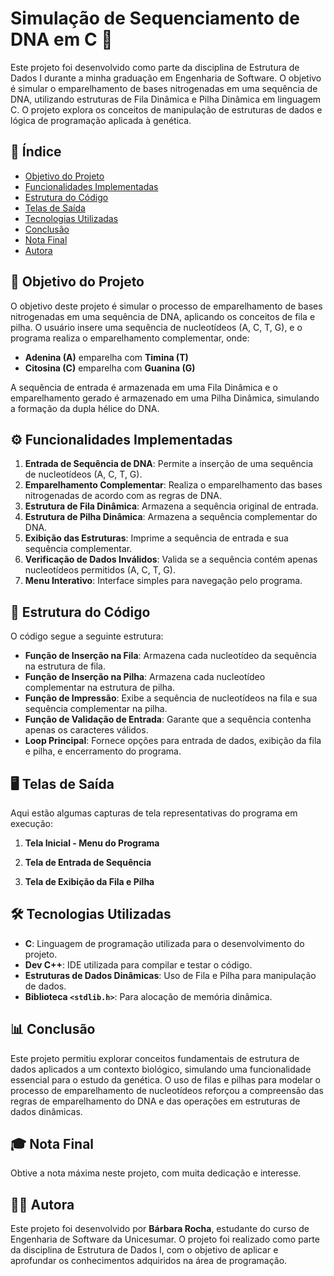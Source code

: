# Simulação de Sequenciamento de DNA em C 🧬

Este projeto foi desenvolvido como parte da disciplina de Estrutura de Dados I durante a minha graduação em Engenharia de Software. O objetivo é simular o emparelhamento de bases nitrogenadas em uma sequência de DNA, utilizando estruturas de Fila Dinâmica e Pilha Dinâmica em linguagem C. O projeto explora os conceitos de manipulação de estruturas de dados e lógica de programação aplicada à genética.

## 📑 Índice

- [Objetivo do Projeto](#objetivo-do-projeto)
- [Funcionalidades Implementadas](#funcionalidades-implementadas)
- [Estrutura do Código](#estrutura-do-código)
- [Telas de Saída](#telas-de-saída)
- [Tecnologias Utilizadas](#tecnologias-utilizadas)
- [Conclusão](#conclusão)
- [Nota Final](#nota-final)
- [Autora](#autora)

## <a name="objetivo-do-projeto"></a> 🎯 Objetivo do Projeto

O objetivo deste projeto é simular o processo de emparelhamento de bases nitrogenadas em uma sequência de DNA, aplicando os conceitos de fila e pilha. O usuário insere uma sequência de nucleotídeos (A, C, T, G), e o programa realiza o emparelhamento complementar, onde:

- **Adenina (A)** emparelha com **Timina (T)**
- **Citosina (C)** emparelha com **Guanina (G)**

A sequência de entrada é armazenada em uma Fila Dinâmica e o emparelhamento gerado é armazenado em uma Pilha Dinâmica, simulando a formação da dupla hélice do DNA.

## <a name="funcionalidades-implementadas"></a> ⚙️ Funcionalidades Implementadas

1. **Entrada de Sequência de DNA**: Permite a inserção de uma sequência de nucleotídeos (A, C, T, G).
2. **Emparelhamento Complementar**: Realiza o emparelhamento das bases nitrogenadas de acordo com as regras de DNA.
3. **Estrutura de Fila Dinâmica**: Armazena a sequência original de entrada.
4. **Estrutura de Pilha Dinâmica**: Armazena a sequência complementar do DNA.
5. **Exibição das Estruturas**: Imprime a sequência de entrada e sua sequência complementar.
6. **Verificação de Dados Inválidos**: Valida se a sequência contém apenas nucleotídeos permitidos (A, C, T, G).
7. **Menu Interativo**: Interface simples para navegação pelo programa.

## <a name="estrutura-do-código"></a> 🧬 Estrutura do Código

O código segue a seguinte estrutura:

- **Função de Inserção na Fila**: Armazena cada nucleotídeo da sequência na estrutura de fila.
- **Função de Inserção na Pilha**: Armazena cada nucleotídeo complementar na estrutura de pilha.
- **Função de Impressão**: Exibe a sequência de nucleotídeos na fila e sua sequência complementar na pilha.
- **Função de Validação de Entrada**: Garante que a sequência contenha apenas os caracteres válidos.
- **Loop Principal**: Fornece opções para entrada de dados, exibição da fila e pilha, e encerramento do programa.

## <a name="telas-de-saída"></a> 🖥️ Telas de Saída

Aqui estão algumas capturas de tela representativas do programa em execução:

1. **Tela Inicial - Menu do Programa**


2. **Tela de Entrada de Sequência**


3. **Tela de Exibição da Fila e Pilha**


## <a name="tecnologias-utilizadas"></a> 🛠️ Tecnologias Utilizadas

- **C**: Linguagem de programação utilizada para o desenvolvimento do projeto.
- **Dev C++**: IDE utilizada para compilar e testar o código.
- **Estruturas de Dados Dinâmicas**: Uso de Fila e Pilha para manipulação de dados.
- **Biblioteca `<stdlib.h>`**: Para alocação de memória dinâmica.

## <a name="conclusão"></a> 📊 Conclusão

Este projeto permitiu explorar conceitos fundamentais de estrutura de dados aplicados a um contexto biológico, simulando uma funcionalidade essencial para o estudo da genética. O uso de filas e pilhas para modelar o processo de emparelhamento de nucleotídeos reforçou a compreensão das regras de emparelhamento do DNA e das operações em estruturas de dados dinâmicas.

## <a name="nota-final"></a> 🎓 Nota Final

Obtive a nota máxima neste projeto, com muita dedicação e interesse.


## <a name="autora"></a> 👩‍💻 Autora

Este projeto foi desenvolvido por **Bárbara Rocha**, estudante do curso de Engenharia de Software da Unicesumar. O projeto foi realizado como parte da disciplina de Estrutura de Dados I, com o objetivo de aplicar e aprofundar os conhecimentos adquiridos na área de programação.
